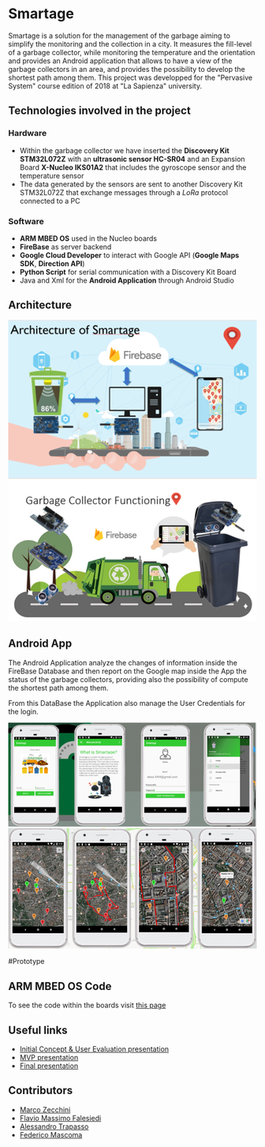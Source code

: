 # Smartage
Smartage is a solution for the management of the garbage aiming to simplify the monitoring and the collection in a city. It measures the fill-level of a garbage collector, while monitoring the temperature and the orientation and provides an Android application that allows to have a view of the garbage collectors in an area, and provides the possibility to develop the shortest path among them.
This project was developped for the "Pervasive System" course edition of 2018 at "La Sapienza" university.

## Technologies involved in the project
### Hardware
* Within the garbage collector we have inserted the **Discovery Kit STM32L072Z** with an **ultrasonic sensor HC-SR04** and an Expansion Board **X-Nucleo IKS01A2** that includes the gyroscope sensor and the temperature sensor
* The data generated by the sensors are sent to another Discovery Kit STM32L072Z that exchange messages through a *LoRa* protocol connected to a PC
### Software
* **ARM MBED OS** used in the Nucleo boards
* **FireBase** as server backend
* **Google Cloud Developer** to interact with Google API (**Google Maps SDK**, **Direction API**)
* **Python Script** for serial communication with a Discovery Kit Board
* Java and Xml for the **Android Application** through Android Studio

## Architecture
![alt-text](https://github.com/marcozecchini/Smartage/blob/master/ReadMe%20Images/Architecture.png)
![alt-text](https://github.com/marcozecchini/Smartage/blob/master/ReadMe%20Images/Garbage.png)


## Android App
The Android Application analyze the changes of information inside the FireBase Database and then report on the Google map inside the App the status of the garbage collectors, providing also the possibility of compute the shortest path among them.

From this DataBase the Application also manage the User Credentials for the login. 

![alt-text](https://github.com/marcozecchini/Smartage/blob/master/ReadMe%20Images/app.png) 
![alt-text](https://github.com/marcozecchini/Smartage/blob/master/ReadMe%20Images/app2.png)

#Prototype




## ARM MBED OS Code
To see the code within the boards visit [this page](https://os.mbed.com/users/marcozecchini/code/Smartage/)

## Useful links
* [Initial Concept & User Evaluation presentation](https://www.slideshare.net/AlessandroTrapasso/smartage)
* [MVP presentation](https://www.slideshare.net/AlessandroTrapasso/smartage-student-group-projects-mvp)
* [Final presentation](https://www.slideshare.net/AlessandroTrapasso/smartage-finalpresentation)

## Contributors 
* [Marco Zecchini](https://www.linkedin.com/in/marco-zecchini/)
* [Flavio Massimo Falesiedi](https://www.linkedin.com/in/flavio-massimo-falesiedi-37b61b163/)
* [Alessandro Trapasso](https://www.linkedin.com/in/alessandro-trapasso/)
* [Federico Mascoma](https://www.linkedin.com/in/federico-mascoma/)
